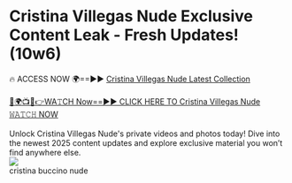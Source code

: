 # Cristina Villegas Nude Exclusive Content Leak - Fresh Updates! (10w6)

🔥 ACCESS NOW 🌍==►► <a href="https://tinyurl.com/2mz8nhtm" rel="nofollow">Cristina Villegas Nude Latest Collection</a>
<br><br>
[🔴🌍📺📱👉WA𝚃CH Now==►► CLICK HERE TO Cristina Villegas Nude 𝚆𝙰𝚃𝙲𝙷 NOW](https://tinyurl.com/2mz8nhtm)
<br><br>
Unlock Cristina Villegas Nude's private videos and photos today! Dive into the newest 2025 content updates and explore exclusive material you won’t find anywhere else.
<br>
<a href="https://tinyurl.com/2mz8nhtm" rel="nofollow" data-target="animated-image.originalLink"><img src="https://camo.githubusercontent.com/8a4f000d20f83aca3bf7ec5f350d767afa0574a8a352519fd8cfa583a6f93a33/68747470733a2f2f692e696d6775722e636f6d2f644a486b345a712e676966" data-canonical-src="https://i.imgur.com/dJHk4Zq.gif" style="max-width: 100%; display: inline-block;" data-target="animated-image.originalImage"></a>
<br>
cristina buccino nude